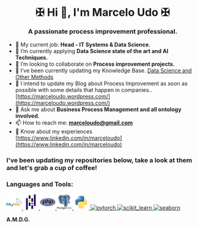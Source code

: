 <h1 align="center">✠ Hi 👋, I'm Marcelo Udo ✠</h1>
<h3 align="center">A passionate process improvement professional.</h3>

- 🔭 My current job: **Head - IT Systems & Data Science.**
- 🌱 I’m currently applying **Data Science state of the art and AI Techniques.**
- 👯 I’m looking to collaborate on **Process improvement projects.**
- 🤝 I’ve been currently updating my Knowledge Base. [Data Science and Other Methods](https://github.com/marceloudo)
- 📝 I intend to update my Blog about Process Improvement as soon as possible with some details that happen in companies.. [https://marceloudo.wordpress.com/](https://marceloudo.wordpress.com/)
- 💬 Ask me about **Business Process Management and all ontology involved.**
- 📫 How to reach me: **marceloudo@gmail.com**
- 📄 Know about my experiences [https://www.linkedin.com/in/marceloudo](https://www.linkedin.com/in/marceloudo)

<h3 align="left">I've been updating my repositories below, take a look at them and let's grab a cup of coffee!</h3>
<p align="left">
</p>
<h3 align="left">Languages and Tools:</h3>
<p align="left"> <a href="https://www.mysql.com/" target="_blank" rel="noreferrer"> <img src="https://raw.githubusercontent.com/devicons/devicon/master/icons/mysql/mysql-original-wordmark.svg" alt="mysql" width="40" height="40"/> </a> <a href="https://pandas.pydata.org/" target="_blank" rel="noreferrer"> <img src="https://raw.githubusercontent.com/devicons/devicon/2ae2a900d2f041da66e950e4d48052658d850630/icons/pandas/pandas-original.svg" alt="pandas" width="40" height="40"/> </a> <a href="https://www.php.net" target="_blank" rel="noreferrer"> <img src="https://raw.githubusercontent.com/devicons/devicon/master/icons/php/php-original.svg" alt="php" width="40" height="40"/> </a> <a href="https://www.postgresql.org" target="_blank" rel="noreferrer"> <img src="https://raw.githubusercontent.com/devicons/devicon/master/icons/postgresql/postgresql-original-wordmark.svg" alt="postgresql" width="40" height="40"/> </a> <a href="https://www.python.org" target="_blank" rel="noreferrer"> <img src="https://raw.githubusercontent.com/devicons/devicon/master/icons/python/python-original.svg" alt="python" width="40" height="40"/> </a> <a href="https://pytorch.org/" target="_blank" rel="noreferrer"> <img src="https://www.vectorlogo.zone/logos/pytorch/pytorch-icon.svg" alt="pytorch" width="40" height="40"/> </a> <a href="https://scikit-learn.org/" target="_blank" rel="noreferrer"> <img src="https://upload.wikimedia.org/wikipedia/commons/0/05/Scikit_learn_logo_small.svg" alt="scikit_learn" width="40" height="40"/> </a> <a href="https://seaborn.pydata.org/" target="_blank" rel="noreferrer"> <img src="https://seaborn.pydata.org/_images/logo-mark-lightbg.svg" alt="seaborn" width="40" height="40"/> </a> </p>
<b>A.M.D.G.</b>
